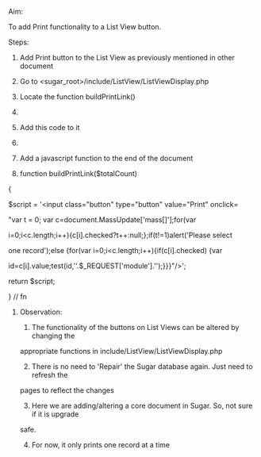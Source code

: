 Aim:

To add Print functionality to a List View button.

Steps:

1. Add Print button to the List View as previously mentioned in other document

2. Go to <sugar_root>/include/ListView/ListViewDisplay.php

3. Locate the function buildPrintLink()

4.

5. Add this code to it

6.

7. Add a javascript function to the end of the document

1. function buildPrintLink($totalCount)

{

$script = '<input class="button" type="button" value="Print" onclick=

"var t = 0; var c=document.MassUpdate[\'mass[]\'];for(var

i=0;i<c.length;i++){c[i].checked?t++:null;};if(t!=1)alert(\'Please select

one record\');else {for(var i=0;i<c.length;i++){if(c[i].checked) {var

id=c[i].value;test(id,\''.$_REQUEST['module'].'\');}}}"/>';

return $script;

} // fn

1. <script type="text/javascript">

function test(id,module)

{

//alert('Reached the test function');

//alert(id);

//alert(module);

string =

"\index.php?module="+module+"&offset=1&stamp=1265273590019894500&return_module="+module+"&action=DetailView&record="+id+"&print=true\,\'printwin\',\'menubar=1,status=0,resizable=1,scrollbars=1,toolbar=0,location=1\'";

window.open(string);

}

</script>

Observation:

1. The functionality of the buttons on List Views can be altered by changing the

appropriate functions in include/ListView/ListViewDisplay.php

2. There is no need to 'Repair' the Sugar database again. Just need to refresh the

pages to reflect the changes

3. Here we are adding/altering a core document in Sugar. So, not sure if it is upgrade

safe.

4. For now, it only prints one record at a time
